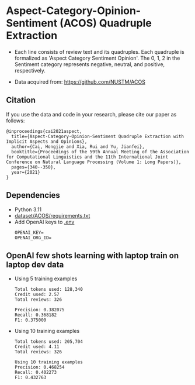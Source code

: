 Aspect-Category-Opinion-Sentiment (ACOS) Quadruple Extraction
==============================================================

* Each line consists of review text and its quadruples. Each quadruple is formalized as 'Aspect Category Sentiment Opinion'. The 0, 1, 2 in the Sentiment category represents negative, neutral, and positive, respectively.

* Data acquired from: https://github.com/NUSTM/ACOS

## Citation
If you use the data and code in your research, please cite our paper as follows:
```
@inproceedings{cai2021aspect,
  title={Aspect-Category-Opinion-Sentiment Quadruple Extraction with Implicit Aspects and Opinions},
  author={Cai, Hongjie and Xia, Rui and Yu, Jianfei},
  booktitle={Proceedings of the 59th Annual Meeting of the Association for Computational Linguistics and the 11th International Joint Conference on Natural Language Processing (Volume 1: Long Papers)},
  pages={340--350},
  year={2021}
}
```

## Dependencies
* Python 3.11
* [dataset/ACOS/requirements.txt](/dataset/ACOS/requirements.txt)
* Add OpenAI keys to [.env](/.env)
  ```
  OPENAI_KEY=
  OPENAI_ORG_ID=
  ```

## OpenAI few shots learning with laptop train on laptop dev data
* Using 5 training examples
  ```
  Total tokens used: 128,340
  Credit used: 2.57
  Total reviews: 326

  Precision: 0.382075
  Recall: 0.368182
  F1: 0.375000
  ```
* Using 10 training examples
  ```
  Total tokens used: 205,704
  Credit used: 4.11
  Total reviews: 326
  
  Using 10 training examples
  Precision: 0.468254
  Recall: 0.402273
  F1: 0.432763
  ```
